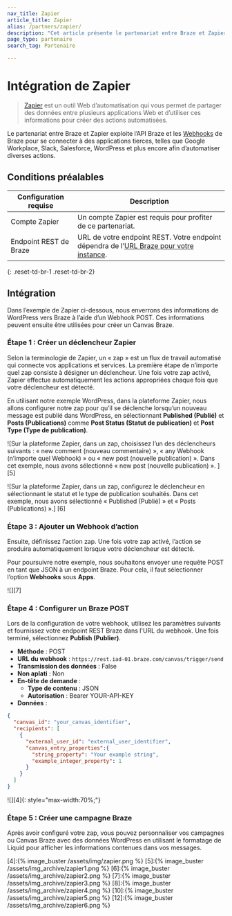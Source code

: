 ```yaml
---
nav_title: Zapier
article_title: Zapier
alias: /partners/zapier/
description: "Cet article présente le partenariat entre Braze et Zapier, un outil Web d’automatisation qui vous permet de partager des données entre plusieurs applications Web et d’utiliser ces informations pour créer des actions automatisées."
page_type: partenaire
search_tag: Partenaire

---
```

# Intégration de Zapier

> [Zapier][1] est un outil Web d’automatisation qui vous permet de partager des données entre plusieurs applications Web et d’utiliser ces informations pour créer des actions automatisées. 

Le partenariat entre Braze et Zapier exploite l’API Braze et les [Webhooks][3] de Braze pour se connecter à des applications tierces, telles que Google Workplace, Slack, Salesforce, WordPress et plus encore afin d’automatiser diverses actions.

## Conditions préalables

| Configuration requise | Description |
|---|---|
| Compte Zapier | Un compte Zapier est requis pour profiter de ce partenariat. |
| Endpoint REST de Braze | URL de votre endpoint REST. Votre endpoint dépendra de l’[URL Braze pour votre instance][0]. |
{: .reset-td-br-1 .reset-td-br-2}

## Intégration

Dans l’exemple de Zapier ci-dessous, nous enverrons des informations de WordPress vers Braze à l’aide d’un Webhook POST. Ces informations peuvent ensuite être utilisées pour créer un Canvas Braze.

### Étape 1 : Créer un déclencheur Zapier

Selon la terminologie de Zapier, un « zap » est un flux de travail automatisé qui connecte vos applications et services. La première étape de n’importe quel zap consiste à désigner un déclencheur. Une fois votre zap activé, Zapier effectue automatiquement les actions appropriées chaque fois que votre déclencheur est détecté.

En utilisant notre exemple WordPress, dans la plateforme Zapier, nous allons configurer notre zap pour qu’il se déclenche lorsqu’un nouveau message est publié dans WordPress, en sélectionnant **Published (Publié)** et **Posts (Publications)** comme **Post Status (Statut de publication)** et **Post Type (Type de publication)**. 

![Sur la plateforme Zapier, dans un zap, choisissez l’un des déclencheurs suivants : « new comment (nouveau commentaire) », « any Webhook (n’importe quel Webhook) » ou « new post (nouvelle publication) ». Dans cet exemple, nous avons sélectionné « new post (nouvelle publication) ». ] [5]

![Sur la plateforme Zapier, dans un zap, configurez le déclencheur en sélectionnant le statut et le type de publication souhaités. Dans cet exemple, nous avons sélectionné « Published (Publié) » et « Posts (Publications) ».] [6]

### Étape 3 : Ajouter un Webhook d’action

Ensuite, définissez l’action zap. Une fois votre zap activé, l’action se produira automatiquement lorsque votre déclencheur est détecté.

Pour poursuivre notre exemple, nous souhaitons envoyer une requête POST en tant que JSON à un endpoint Braze. Pour cela, il faut sélectionner l’option **Webhooks** sous **Apps**.

![][7]

### Étape 4 : Configurer un Braze POST

Lors de la configuration de votre webhook, utilisez les paramètres suivants et fournissez votre endpoint REST Braze dans l'URL du webhook. Une fois terminé, sélectionnez **Publish (Publier)**.

- **Méthode** : POST
- **URL du webhook** : `https://rest.iad-01.braze.com/canvas/trigger/send`
- **Transmission des données** : False
- **Non aplati** : Non
- **En-tête de demande** :
  - **Type de contenu** : JSON
  - **Autorisation** : Bearer YOUR-API-KEY
- **Données** : 

```json
{
  "canvas_id": "your_canvas_identifier",
  "recipients": [
    {
      "external_user_id": "external_user_identifier",
      "canvas_entry_properties":{
        "string_property": "Your example string",
        "example_integer_property": 1
      }
    }
  ]
}
```

![][4]{: style="max-width:70%;"}

### Étape 5 : Créer une campagne Braze

Après avoir configuré votre zap, vous pouvez personnaliser vos campagnes ou Canvas Braze avec des données WordPress en utilisant le formatage de Liquid pour afficher les informations contenues dans vos messages.

[0]: {{site.baseurl}}/api/basics/#api-definitions
[1]: https://zapier.com/
[3]: {{site.baseurl}}/user_guide/message_building_by_channel/webhooks/creating_a_webhook/#creating-a-webhook
[4]:{% image_buster /assets/img/zapier.png %}
[5]:{% image_buster /assets/img_archive/zapier1.png %}
[6]:{% image_buster /assets/img_archive/zapier2.png %}
[7]:{% image_buster /assets/img_archive/zapier3.png %}
[8]:{% image_buster /assets/img_archive/zapier4.png %}
[10]:{% image_buster /assets/img_archive/zapier5.png %}
[12]:{% image_buster /assets/img_archive/zapier6.png %}